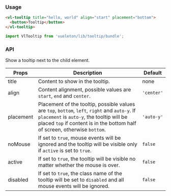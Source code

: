 ### Usage

``` html
<vl-tooltip title="hello, world" align="start" placement="bottom">
  <button>Tooltip</button>
</vl-tooltip>
```

``` js
import VlTooltip from 'vueleton/lib/tooltip/bundle';
```

### API

Show a tooltip next to the child element.

Props              | Description                               | Default
-------------------|-------------------------------------------|-------------
title              | Content to show in the tooltip.           | none
align              | Content alignment, possible values are `start`, `end` and `center`. | `'center'`
placement          | Placement of the tooltip, possible values are `top`, `bottom`, `left`, `right` and `auto-y`. If `placement` is `auto-y`, the tooltip will be placed `top` if content is in the bottom half of screen, otherwise `bottom`. | `'auto-y'`
noMouse            | If set to `true`, mouse events will be ignored and the tooltip will be visible only if `active` is set to `true`. | `false`
active             | If set to `true`, the tooltip will be visible no matter whether the mouse is over. | `false`
disabled           | If set to `true`, the class name of the tooltip will be set to `disabled` and all mouse events will be ignored. | `false`
